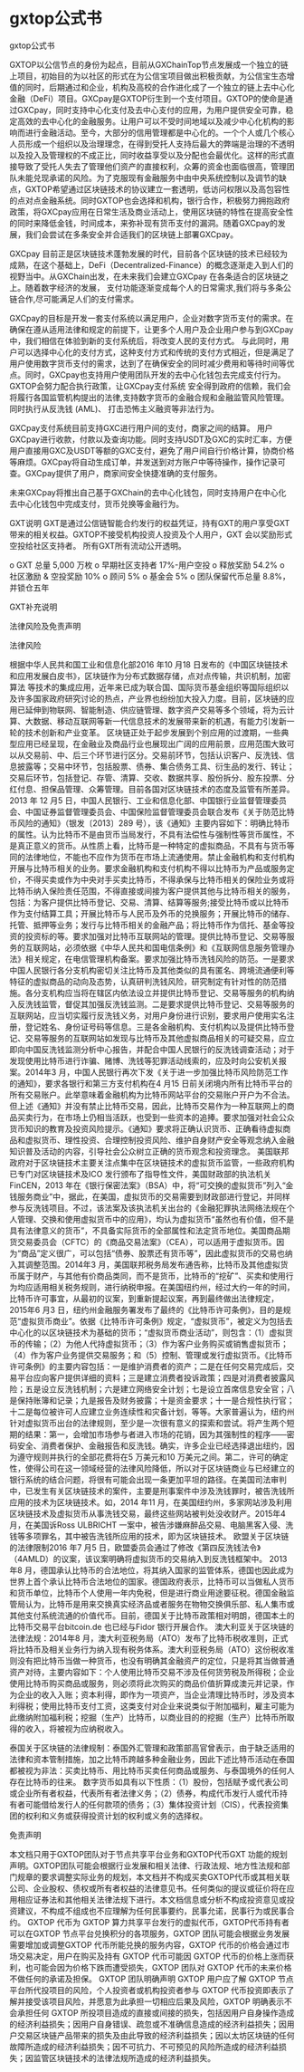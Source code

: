 # gxtop公式书
gxtop公式书

GXTOP以公信节点的身份为起点，目前从GXChainTop节点发展成一个独立的链上项目，初始目的为以社区的形式在为公信宝项目做出积极贡献，为公信宝生态增值的同时，后期通过和企业，机构及高校的合作进化成了一个独立的链上去中心化金融（DeFi）项目。GXCpay是GXTOP衍生到一个支付项目。GXTOP的使命是通过GXCpay，同时支持中心化支付及去中心支付的应用，为用户提供安全可靠，稳定高效的去中心化的金融服务。让用户可以不受时间地域以及减少中心化机构的影响而进行金融活动。至今，大部分的信用管理都是中心化的。一个个人或几个核心人员形成一个组织以及治理理念，在得到受托人支持后最大的弊端是治理的不透明以及投入及管理权的不成正比，同时收益享受以及分配也会最优化。这样的形式直接导致了受托人失去了管理他们资产的直接权利，众筹的资金也面临很高，管理团队未能兑现承诺的风险。为了克服现有金融服务中由中央系统控制以及调节的缺点，GXTOP希望通过区块链技术的协议建立一套透明，低访问权限以及高包容性的点对点金融系统。同时GXTOP也会选择和机构，银行合作，积极努力拥抱政府政策，将GXCpay应用在日常生活及商业活动上，使用区块链的特性在提高安全性的同时来降低金钱，时间成本，来弥补现有货币支付的漏洞。随着GXCpay的发展，我们会尝试在多条安全并合适我们的区块链上部署GXCpay。

GXCpay
目前正是区块链技术蓬勃发展的时代，目前各个区块链的技术已经较为成熟，在这个基础上，DeFi（Decentralized-Finance）的概念逐渐走入到人们的视野当中。从GXChain出发，在未来我们会建立GXCpay 在各条适合的区块链之上。随着数字经济的发展， 支付功能逐渐变成每个人的日常需求,我们将与多条公链合作,尽可能满足人们的支付需求。


GXCpay的目标是开发一套支付系统以满足用户，企业对数字货币支付的需求。在确保在遵从适用法律和规定的前提下，让更多个人用户及企业用户参与到GXCpay中，我们相信在体验到新的支付系统后，将改变人民的支付方式。 与此同时，用户可以选择中心化的支付方式，这种支付方式和传统的支付方式相近，但是满足了用户使用数字货币支付的需求，达到了在确保安全的同时减少费用和等待时间等优点。同时，GXCpay也支持用户使用团队开发的去中心化钱包去完成支付行为。 GXTOP会努力配合执行政策，让GXCpay支付系统 安全得到政府的信赖，我们会将履行各国监管机构提出的法律,支持数字货币的金融合规和金融监管风险管理。同时执行从反洗钱 (AML)、 打击恐怖主义融资等非法行为。

GXCpay支付系统目前支持GXC进行用户间的支付，商家之间的结算。 用户GXCpay进行收款，付款以及查询功能。同时支持USDT及GXC的实时汇率，方便用户直接用GXC及USDT等额的GXC支付，避免了用户间自行价格计算，协商价格等麻烦。GXCpay将自动生成订单，并发送到对方账户中等待操作，操作记录可查。GXCpay提供了用户，商家间安全快捷准确的支付服务。

未来GXCpay将推出自己基于GXChain的去中心化钱包，同时支持用户在中心化
去中心化钱包中完成支付，货币兑换等金融行为。

GXT说明
GXT是通过公信链智能合约发行的权益凭证，持有GXT的用户享受GXT带来的相关权益。GXTOP不接受机构投资人投资及个人用户，GXT
会以奖励形式空投给社区支持者。 所有GXT所有流动公开透明。

o	GXT 总量 5,000 万枚
o	早期社区支持者 17%-用户空投
o	释放奖励 54.2%
o	社区激励 & 空投奖励 10%
o	顾问 5%
o	基金会 5%
o	团队保留代币总量 8.8%，并锁仓五年



GXT补充说明

法律风险及免责声明

法律风险

根据中华人民共和国工业和信息化部2016 年10 月18 日发布的《中国区块链技术
和应用发展白皮书》，区块链作为分布式数据存储，点对点传输，共识机制，加密算法
等技术的集成应用，近年来已成为联合国、国际货币基金组织等国际组织以及许多国家政府研究讨论的热点，产业界也纷纷加大投入力度。目前，区块链的应用已延伸到物联网、智能制造、供应链管理、数字资产交易等多个领域，将为云计算、大数据、移动互联网等新一代信息技术的发展带来新的机遇，有能力引发新一轮的技术创新和产业变革。
区块链正处于起步发展到个别应用的过渡期，一些典型应用已经呈现，在金融业及商品行业也展现出广阔的应用前景，应用范围大致可以从交易前、中、后三个环节进行区分。交易前环节，包括认识客户、反洗钱、信息披露等；交易中环节，包括股票、债券、集合债务工具、衍生品的发行、转让；交易后环节，包括登记、存管、清算、交收、数据共享、股份拆分、股东投票、分红付息、担保品管理、众筹管理。目前各国对区块链技术的态度及监管有所差异。
2013 年 12 月5 日，中国人民银行、工业和信息化部、中国银行业监督管理委员会、中国证券监督管理委员会、中国保险监督管理委员会联合发布《关于防范比特币风险的通知》（银发〔2013〕289 号），该《通知》主要内容如下：明确比特币的属性。认为比特币不是由货币当局发行，不具有法偿性与强制性等货币属性，不是真正意义的货币。从性质上看，比特币是一种特定的虚拟商品，不具有与货币等同的法律地位，不能也不应作为货币在市场上流通使用。禁止金融机构和支付机构开展与比特币相关的业务。要求金融机构和支付机构不得以比特币为产品或服务定价，不得买卖或作为中央对手买卖比特币，不得承保与比特币相关的保险业务或将比特币纳入保险责任范围，不得直接或间接为客户提供其他与比特币相关的服务，包括：为客户提供比特币登记、交易、清算、结算等服务;接受比特币或以比特币作为支付结算工具；开展比特币与人民币及外币的兑换服务；开展比特币的储存、托管、抵押等业务；发行与比特币相关的金融产品；将比特币作为信托、基金等投资的投资标的等。要求加强对比特币互联网站的管理。提供比特币登记、交易等服务的互联网站，必须依据《中华人民共和国电信条例》和《互联网信息服务管理办法》相关规定，在电信管理机构备案。要求加强比特币洗钱风险的防范。一是要求中国人民银行各分支机构密切关注比特币及其他类似的具有匿名、跨境流通便利等特征的虚拟商品的动向及态势，认真研判洗钱风险，研究制定有针对性的防范措施。各分支机构应当将在辖区内依法设立并提供比特币登记、交易等服务的机构纳入反洗钱监管，督促其加强反洗钱监测。二是要求提供比特币登记、交易等服务的互联网站，应当切实履行反洗钱义务，对用户身份进行识别，要求用户使用实名注册，登记姓名、身份证号码等信息。三是各金融机构、支付机构以及提供比特币登记、交易等服务的互联网站如发现与比特币及其他虚拟商品相关的可疑交易，应立即向中国反洗钱监测分析中心报告，并配合中国人民银行的反洗钱调查活动；对于发现使用比特币进行诈骗、赌博、洗钱等犯罪活动线索的，应及时向公安机关报案。2014年3 月，中国人民银行再次下发《关于进一步加强比特币风险防范工作的通知》，要求各银行和第三方支付机构在4 月15 日前关闭境内所有比特币平台的所有交易账户。此举意味着金融机构为比特币网站平台的交易账户开户为不合法。但上述《通知》并没有禁止比特币交易，因此，比特币交易作为一种互联网上的商品买卖行为，在市场上仍相当活跃，也受到一些资本的追捧。要求加强对社会公众货币知识的教育及投资风险提示。《通知》要求将正确认识货币、正确看待虚拟商品和虚拟货币、理性投资、合理控制投资风险、维护自身财产安全等观念纳入金融知识普及活动的内容，引导社会公众树立正确的货币观念和投资理念。
美国联邦政府对于区块链技术主要关注点集中在区块链技术的虚拟货币监管，一些政府机构已专门对区块链技术及ICO 发行颁布了指导性文件，美国财政部的执法机关FinCEN，2013 年在《银行保密法案》（BSA）中，将“可交换的虚拟货币”列入“金钱服务商业”中，据此，在美国，虚拟货币的交易需要到财政部进行登记，并同样参与反洗钱项目。不过，该法案及该执法机关出台的《金融犯罪执法网络法规在个人管理、交换和使用虚拟货币中的应用》，均认为虚拟货币“虽然也有价值，但不是具有法律意义的货币”，不具备实际货币的全部属性和法定货币地位。美国商品期货交易委员会（CFTC）的《商品交易法案》（CEA），可以适用于虚拟货币。因为“商品”定义很广，可以包括“债券、股票还有货币等”，因此虚拟货币的交易也纳入其调整范围。2014年3 月，美国联邦税务局发布通告称，比特币及其他虚拟货币属于财产，与其他有价商品类同，而不是货币，比特币的“挖矿”、买卖和使用行为均应适用相关税务规则，进行纳税申报。在美国纽约州，经过大约一年的时间，比特币许可事宜，从最初的议案，到重新提起议案，再到最终做出法律规定，2015年6 月3 日，纽约州金融服务署发布了最终的《比特币许可条例》，目的是规范“虚拟货币商业”。依据《比特币许可条例》规定，“虚拟货币”，被定义为包括去中心化的以区块链技术为基础的货币；“虚拟货币商业活动”，则包含：（1）虚拟货币的传输；（2）为他人代持虚拟货币；（3）作为客户业务购买或销售虚拟货币；（4）作为客户业务提供交易服务；和（5）控制、管理或发行虚拟货币。《比特币许可条例》的主要内容包括：一是维护消费者的资产；二是在任何交易完成后，交易平台应向客户提供详细的资料；三是建立消费者投诉政策；四是对消费者披露风险；五是设立反洗钱机制；六是建立网络安全计划；七是设立首席信息安全官；八是保持账簿和记录；九是报告及财务披露；十是资金要求；十一是合规性执行官；十二是每位被许可人应建立业务连续性和灾备计划，等等。大家普遍认为，纽约州针对虚拟货币出台的法律规则，至少是一次很有意义的探索和尝试。将产生两个短期的结果：第一，会增加市场参与者进入市场的花销，因为其强制性的程序——密码安全、消费者保护、金融报告和反洗钱。确实，许多企业已经选择退出纽约，因为遵守规则并执行的全部花费将在5 万美元和10 万美元之间。第二，许可的确定性，使得公司在这一领域经营的法律风险降低，所以对于区块链商业与已经建立的银行系统的结合问题，将很有可能会出现一条更加平坦的路径。在美国司法审判中，已发生有关区块链技术的案件，主要是刑事案件中涉及洗钱罪时，被告洗钱所应用的技术为区块链技术。如，2014 年11 月，在美国纽约州，多家网站涉及利用区块链技术及虚拟货币从事洗钱交易，最终这些网站被判处没收财产。2015年4 月，在美国诉Ross ULBRICHT 一案中，被告涉嫌麻醉品交易、电脑黑客入侵、洗钱等多项罪名，其中被告洗钱所应用的技术，即为区块链技术。
欧盟关于区块链的法律限制2016 年7 月5 日，欧盟委员会通过了修改《第四反洗钱法令》（4AMLD）的议案，该议案明确将虚拟货币的交易纳入到反洗钱框架中。
2013 年8 月，德国承认比特币的合法地位，将其纳入国家的监管体系，德国也因此成为世界上首个承认比特币合法地位的国家。德国政府表示，比特币可以当做私人货币和货币单位，比特币个人使用一年内免税，但是进行商业用途要征税。德国金融监管局认为，比特币是用来交换真实经济品或者服务在物物交换俱乐部、私人集市或其他支付系统流通的价值代币。目前，德国关于比特币政策相对明朗，德国本土的比特币交易平台bitcoin.de 也已经与Fidor 银行开展合作。
澳大利亚关于区块链的法律法规：2014年8 月，澳大利亚税务局（ATO）发布了比特币税收准则，正式将比特币及相关业务行为纳入现有税务体系。澳大利亚税务局（ATO）这份税收准则没有把比特币当做一种货币，也没有明确其金融资产的定位，只是将其当做普通资产对待，主要内容如下：个人使用比特币交易不涉及任何货劳税及所得税；企业使用比特币购买商品或服务，则必须将此次购买的商品价值折算成澳元并记录，作为企业的收入入账；资本利得，即作为一项资产，当企业清理比特币时，涉及资本利得税；使用比特币支付工资，这类支付对企业来说类似于附加福利，雇主可能为此缴纳附加福利税；挖掘（生产）比特币，以商业目的的挖掘（生产）比特币所取得的收入，将被视为应纳税收入。

泰国关于区块链的法律规制：泰国外汇管理和政策部高官曾表示，由于缺乏适用的法律和资本管制措施，加之比特币跨越多种金融业务，因此下述比特币活动在泰国都被视为非法：买卖比特币、用比特币买卖任何商品或服务、与泰国境外的任何人存在比特币的往来。
数字货币如具有以下性质：（1）股份，包括赋予或代表公司或企业所有者权益，代表所有者法律义务；（2）债券，构成代币发行人或代币持有者可能借给发行人的任何款项的债务；（3）集体投资计划（CIS），代表投资集团的权利和义务或获得投资计划的权利或义务的选择权。

免责声明

本文档只用于GXTOP团队对于节点共享平台业务和GXTOP代币GXT 功能的规划声明。GXTOP团队可能会根据行业发展和相关法律、行政法规、地方性法规和部门规章的要求调整实际业务的规划，本文档并不构成买卖GXTOP代币或其相关联公司、企业股权、债权或所有者权益的法律意见书。任何类似的提议或征价将在应用相应证券法和其他相关法律法规下进行。本文档信息或分析不构成投资意见或投资建议，不构成不组成也不应理解为任何民事要约，民事允诺，民事行为或民事合约。
GXTOP 代币为 GXTOP 算力共享平台发行的虚拟代币，GXTOP代币持有者可以在GXTOP 节点平台兑换积分的各项服务，GXTOP 团队可能会根据业务发展需要增加或调整GXTOP 代币所能兑换的服务内容，GXTOP 代币的价格会通过市场交易决定，用户在购买及持有 GXTOP 代币可能因 GXTOP 代币的价格上涨而获利，也可能会因为价格下跌而遭受损失，GXTOP 团队对 GXTOP 代币的未来价格不做任何的承诺及担保。
GXTOP 团队明确声明 GXTOP 用户应了解 GXTOP 节点平台所代投项目的风险，个人投资者或机构投资者参与 GXTOP 代币投资即表示了解并接受该项目风险，并愿意为此承担一切相应后果及风险，GXTOP 明确表示不会承担任何 GXTOP 所投项目造成的直接或间接的损失，包括因用户自身操作造成的经济利益损失；因用户自身错误、疏忽或不准确信息造成的经济利益损失；因用户交易区块链产品带来的损失及由此导致的经济利益损失；因以太坊区块链的任何故障所造成的经济利益损失；因不可抗力、不可预见的风险所造成的经济利益损失；因监管区块链技术的法律法规所造成的经济利益损失。

